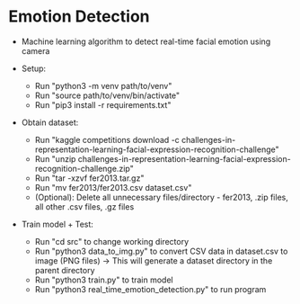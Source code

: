 # Emotion Detection

- Machine learning algorithm to detect real-time facial emotion using camera

- Setup:
    - Run "python3 -m venv path/to/venv"
    - Run "source path/to/venv/bin/activate"
    - Run "pip3 install -r requirements.txt"

- Obtain dataset:
    - Run "kaggle competitions download -c challenges-in-representation-learning-facial-expression-recognition-challenge"
    - Run "unzip challenges-in-representation-learning-facial-expression-recognition-challenge.zip"
    - Run "tar -xzvf fer2013.tar.gz"
    - Run "mv fer2013/fer2013.csv dataset.csv"
    - (Optional): Delete all unnecessary files/directory - fer2013, .zip files, all other .csv files, .gz files
    

- Train model + Test:
    - Run "cd src" to change working directory
    - Run "python3 data_to_img.py" to convert CSV data in dataset.csv to image (PNG files) -> This will generate a dataset directory in the parent directory
    - Run "python3 train.py" to train model
    - Run "python3 real_time_emotion_detection.py" to run program